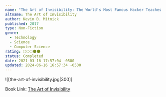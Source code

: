 ```yaml
---
name: "The Art of Invisibility: The World's Most Famous Hacker Teaches You How to Be Safe in the Age of Big Brother and Big Data"
altname: The Art of Invisibility
author: Kevin D. Mitnick
published: 2017
type: Non-Fiction
genre:
  - Technology
  - Science
  - Computer Science
rating: 🌕🌕🌕🌑🌑
status: Completed
date: 2021-03-16 17:57:04 -0500
updated: 2024-06-16 16:57:34 -0500
---
```


![[the-art-of-invisibility.jpg|300]]

Book Link: [The Art of Invisibility](https://www.goodreads.com/book/show/30363785-the-art-of-invisibility)
